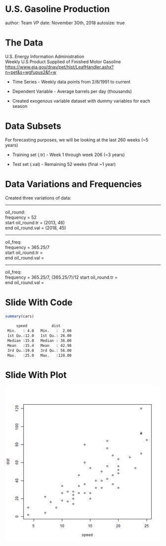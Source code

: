U.S. Gasoline Production
========================================================
author: Team VP
date: November 30th, 2018
autosize: true


The Data
========================================================

U.S. Energy Information Administration  
Weekly U.S Product Supplied of Finished Motor Gasoline  
<https://www.eia.gov/dnav/pet/hist/LeafHandler.ashx?n=pet&s=wgfupus2&f=w>

- Time Series - Weekly data points from 2/8/1991 to current

- Dependent Variable - Average barrels per day (thousands)

- Created exogenous variable dataset with dummy variables for each season

Data Subsets
========================================================
For forecasting purposes, we will be looking at the last 260 weeks (~5 years)

- Training set (.tr) - Week 1 through week 206 (~3 years)

- Test set (.val) - Remaining 52 weeks (final ~1 year)


Data Variations and Frequencies
========================================================
Created three variations of data:  
______

oil_round:  
frequency = 52  
start oil_round.tr = (2013, 46)  
end oil_round.val = (2018, 45)  

*******
oil_freq:   
frequency = $365.25 / 7$  
start oil_round.tr =   
end oil_round.val =   

*******
oil_freq:   
frequency = $365.25 / 7$, $(365.25/7)/12$ 
start oil_round.tr =   
end oil_round.val =  



Slide With Code
========================================================


```r
summary(cars)
```

```
     speed           dist       
 Min.   : 4.0   Min.   :  2.00  
 1st Qu.:12.0   1st Qu.: 26.00  
 Median :15.0   Median : 36.00  
 Mean   :15.4   Mean   : 42.98  
 3rd Qu.:19.0   3rd Qu.: 56.00  
 Max.   :25.0   Max.   :120.00  
```

Slide With Plot
========================================================

![plot of chunk unnamed-chunk-2](forecastproj-figure/unnamed-chunk-2-1.png)
